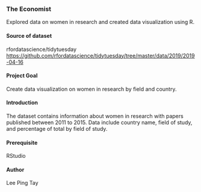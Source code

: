 ### The Economist
Explored data on women in research and created data visualization using R.

#### Source of dataset
rfordatascience/tidytuesday https://github.com/rfordatascience/tidytuesday/tree/master/data/2019/2019-04-16

#### Project Goal
Create data visualization on women in research by field and country.

#### Introduction
The dataset contains information about women in research with papers published between 2011 to 2015. Data include country name, field of study, and percentage of total by field of study.

#### Prerequisite
RStudio

#### Author
Lee Ping Tay
